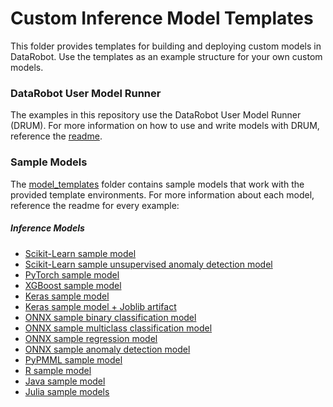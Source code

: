 # Custom Inference Model Templates
This folder provides templates for building and deploying custom models in DataRobot. Use the templates as an example structure for your own custom models.

### DataRobot User Model Runner
The examples in this repository use the DataRobot User Model Runner (DRUM).  For more information on how to use and write models with DRUM, reference the [readme](../custom_model_runner/README.md).

### Sample Models
The [model_templates](.) folder contains sample models that work with the provided template environments. For more information about each model, reference the readme for every example:

##### Inference Models
* [Scikit-Learn sample model](python3_sklearn)
* [Scikit-Learn sample unsupervised anomaly detection model](python3_sklearn_anomaly)
* [PyTorch sample model](python3_pytorch)
* [XGBoost sample model](python3_xgboost)
* [Keras sample model](python3_keras)
* [Keras sample model + Joblib artifact](python3_keras_joblib)
* [ONNX sample binary classification model](python3_onnx_binary)
* [ONNX sample multiclass classification model](python3_onnx_multiclass)
* [ONNX sample regression model](python3_onnx_regression)
* [ONNX sample anomaly detection model](python3_onnx_anomaly)
* [PyPMML sample model](python3_pmml)
* [R sample model](r_lang)
* [Java sample model](java_codegen)
* [Julia sample models](julia)
